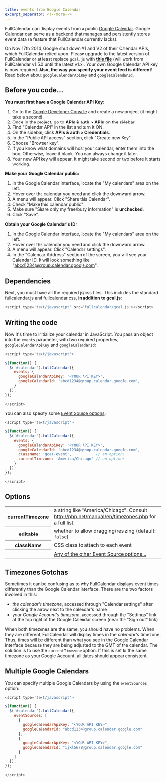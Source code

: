 ```yaml
---
title: events from Google Calendar
excerpt_separator: <!--more-->
---
```


FullCalendar can display events from a public [Google Calendar](http://calendar.google.com/).<!--more--> Google Calendar can serve as a backend that manages and persistently stores event data (a feature that FullCalendar currently lacks).

<div class='warning'>
On Nov 17th 2014, Google shut down V1 and V2 of their Calendar APIs, which FullCalendar relied upon.
Please upgrade to the latest version of FullCalendar or at least replace <code>gcal.js</code> with
<strong><a href='https://github.com/arshaw/fullcalendar/blob/v1.x/gcal.js'>this file</a></strong>
(will work from FullCalendar v1.5.0 until the latest v1.x).
Your own Google Calendar API key is now required.
<strong>Also, the way you specify your event feed is different!</strong>
Read below about <code>googleCalendarApiKey</code> and <code>googleCalendarId</code>.
</div>

## Before you code...

**You must first have a Google Calendar API Key**:

1. Go to the [Google Developer Console](https://console.developers.google.com/) and create a new project (it might take a second).
2. Once in the project, go to **APIs & auth > APIs** on the sidebar.
3. Find "Calendar API" in the list and turn it ON.
4. On the sidebar, click **APIs & auth > Credentials**.
5. In the "Public API access" section, click "Create new Key".
6. Choose "Browser key".
7. If you know what domains will host your calendar, enter them into the box. Otherwise, leave it blank. You can always change it later.
8. Your new API key will appear. It might take second or two before it starts working.

**Make your Google Calendar public:**

1. In the Google Calendar interface, locate the "My calendars" area on the left.
2. Hover over the calendar you need and click the downward arrow.
3. A menu will appear. Click "Share this Calendar".
4. Check "Make this calendar public".
5. Make sure "Share only my free/busy information" is **unchecked**.
6. Click "Save".

**Obtain your Google Calendar's ID:**

1. In the Google Calendar interface, locate the "My calendars" area on the left.
2. Hover over the calendar you need and click the downward arrow.
3. A menu will appear. Click "Calendar settings".
4. In the "Calendar Address" section of the screen, you will see your Calendar ID. It will look something like "abcd1234@group.calendar.google.com".

## Dependencies

Next, you must have all the required js/css files. This includes the standard fullcalendar.js and fullcalendar.css, **in addition to gcal.js**:

```js
<script type='text/javascript' src='fullcalendar/gcal.js'></script>
```

## Writing the code

Now it's time to initialize your calendar in JavaScript. You pass an object into the `events` parameter, with two required properties, `googleCalendarApiKey` and `googleCalendarId`:

```js
<script type='text/javascript'>

$(function() {
  $('#calendar').fullCalendar({
    events: {
      googleCalendarApiKey: '<YOUR API KEY>',
      googleCalendarId: 'abcd1234@group.calendar.google.com',
    }
  });
});

</script>
```

You can also specify some [Event Source options](event-source-object#options):

```js
<script type='text/javascript'>

$(function() {
  $('#calendar').fullCalendar({
    events: {
      googleCalendarApiKey: '<YOUR API KEY>',
      googleCalendarId: 'abcd1234@group.calendar.google.com',
      className: 'gcal-event',           // an option!
      currentTimezone: 'America/Chicago' // an option!
    }
  });
});

</script>
```

## Options

<table>
<tr>
<th>
currentTimezone
</th>
<td>
a string like "America/Chicago".
Consult <a href='http://php.net/manual/en/timezones.php'>http://php.net/manual/en/timezones.php</a> for a full list.
</td>
</tr>
<tr>
<th>
editable
</th>
<td>
whether to allow dragging/resizing (default: <code>false</code>)
</td>
</tr>
<tr>
<th>
className
</th>
<td>
CSS class to attach to each event
</td>
</tr>
<tr>
<th>
&nbsp;
</th>
<td>
<a href='event-source-object#options'>Any of the other Event Source options...</a>
</td>
</tr>
</table>

## Timezones Gotchas

Sometimes it can be confusing as to why FullCalendar displays event times differently than the Google Calendar interface. There are the two factors involved in this:

- *the calendar's timezone*, accessed through "Calendar settings" after clicking the arrow next to the calendar's name
- *your Google Account's timezone*, accessed through the "Settings" link at the top right of the Google Calendar screen (near the "Sign out" link)

When both timezones are the same, you should have no problems. When they are different, FullCalendar will display times in the *calendar's* timezone. Thus, times will be different than what you see in the Google Calendar interface because they are being adjusted to the GMT of the calendar. The solution is to use the `currentTimezone` option. If this is set to the same timezone as your Google Account, all dates should appear consistent.

## Multiple Google Calendars

You can specify multiple Google Calendars by using the `eventSources` option:

```js
<script type='text/javascript'>

$(function() {
  $('#calendar').fullCalendar({
    eventSources: [
      {
        googleCalendarApiKey: "<YOUR API KEY>",
        googleCalendarId: "abcd1234@group.calendar.google.com"
      },
      {
        googleCalendarApiKey: "<YOUR API KEY>",
        googleCalendarId: "ijkl5678@group.calendar.google.com"
      }
    ]
  });
});

</script>
```
